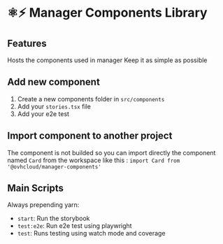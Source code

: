 # ⚛️⚡ Manager Components Library

## Features

Hosts the components used in manager
Keep it as simple as possible

## Add new component

1. Create a new components folder in `src/components`
2. Add your `stories.tsx` file
3. Add your e2e test

## Import component to another project

The component is not builded so you can import directly the component named `Card` from the workspace like this :
`import Card from '@ovhcloud/manager-components'`

## Main Scripts

Always prepending yarn:

- `start`: Run the storybook
- `test:e2e`: Run e2e test using playwright
- `test`: Runs testing using watch mode and coverage
